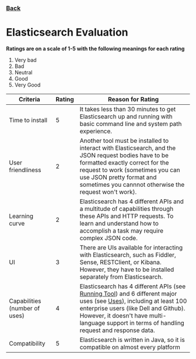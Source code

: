 ### <a href="https://ysu-csis-se.github.io/csci-5802-tooldemo-elasticsearch/">Back</a>

# Elasticsearch Evaluation

**Ratings are on a scale of 1-5 with the following meanings for each rating**

1. Very bad
2. Bad
3. Neutral
4. Good
5. Very Good

| Criteria | Rating  | Reason for Rating |
|--------- | ------- | ----------------- |
| Time to install | 5 | It takes less than 30 minutes to get Elasticsearch up and running with basic command line and system path experience. |
| User friendliness | 2 | Another tool must be installed to interact with Elasticsearch, and the JSON request bodies have to be formatted exactly correct for the request to work (sometimes you can use JSON pretty format and sometimes you cannnot otherwise the request won't work).|
| Learning curve | 2 | Elasticsearch has 4 different APIs and a multitude of capabilities through these APIs and HTTP requests. To learn and understand how to accomplish a task may require complex JSON code. |
| UI | 3 | There are UIs available for interacting with Elasticsearch, such as Fiddler, Sense, RESTClient, or Kibana. However, they have to be installed separately from Elasticsearch. |
| Capabilities (number of uses) | 4 | Elasticsearch has 4 different APIs (see [Running Tool](runningTool.md)) and 6 different major uses (see [Uses](uses.md)), including at least 100 enterprise users (like Dell and Github). However, it doesn't have multi-language support in terms of handling request and response data. |
| Compatibility | 5 | Elasticsearch is written in Java, so it is compatible on almost every platform |

